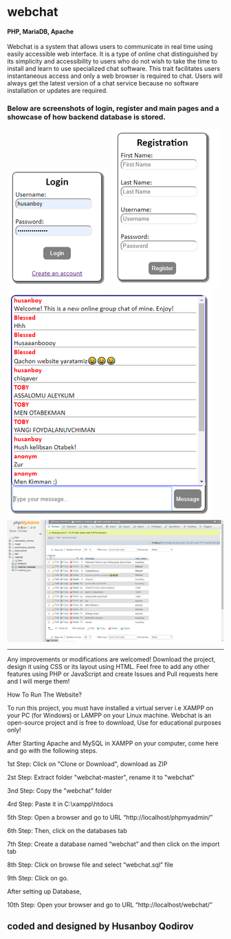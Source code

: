 # webchat

<h4>PHP, MariaDB, Apache </h4>

Webchat is a system that allows users to communicate in real time using easily accessible web interface. It is a type of online chat distinguished by its simplicity and accessibility to users who do not wish to take the time to install and learn to use specialized chat software. This trait facilitates users instantaneous access and only a web browser is required to chat. Users will always get the latest version of a chat service because no software installation or updates are required.

<h3>Below are screenshots of login, register and main pages and a showcase of how backend database is stored.</h3>

<img src="images/login-page.PNG">
<img src="images/register-page.PNG">
<img src="images/main-page.PNG">
<img src="images/database-backend.png">

<hr>

Any improvements or modifications are welcomed! Download the project, design it using CSS or its layout using HTML. Feel free to add any other features using PHP or JavaScript and create Issues and Pull requests here and I will merge them!

How To Run The Website?

To run this project, you must have installed a virtual server i.e XAMPP on your PC (for Windows) or LAMPP on your Linux machine. Webchat is an open-source project and is free to download, Use for educational purposes only!

After Starting Apache and MySQL in XAMPP on your computer, come here and go with the following steps.

1st Step: Click on "Clone or Download", download as ZIP

2st Step: Extract folder "webchat-master", rename it to "webchat"

3nd Step: Copy the "webchat" folder 

4rd Step: Paste it in C:\xampp\htdocs

5th Step: Open a browser and go to URL “http://localhost/phpmyadmin/”

6th Step: Then, click on the databases tab

7th Step: Create a database named “webchat” and then click on the import tab

8th Step: Click on browse file and select “webchat.sql” file

9th Step: Click on go.

After setting up Database,

10th Step: Open your browser and go to URL “http://localhost/webchat/”

<h2>coded and designed by Husanboy Qodirov</h2>
